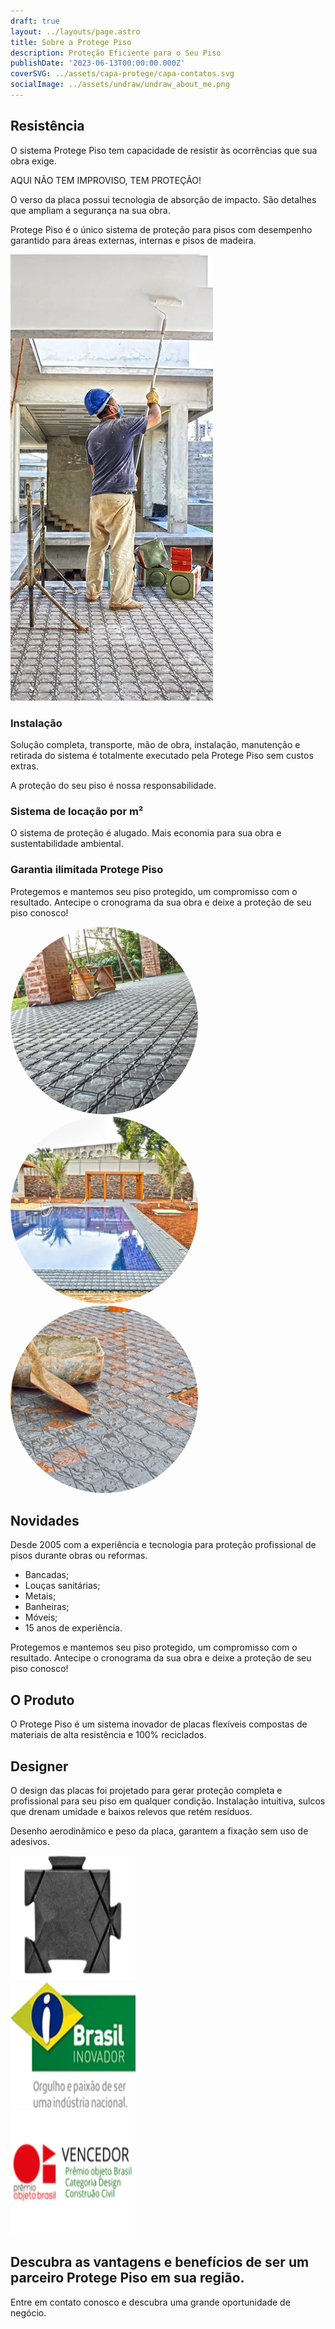 ```yaml
---
draft: true
layout: ../layouts/page.astro
title: Sobre a Protege Piso
description: Proteção Eficiente para o Seu Piso
publishDate: '2023-06-13T00:00:00.000Z' 
coverSVG: ../assets/capa-protege/capa-contatos.svg
socialImage: ../assets/undraw/undraw_about_me.png
---
```


<style>
  .imagen-redonda {
    border-radius: 50%;
  }
</style>

<main class="container mx-auto p-4">
  <!-- Seção Resistência -->
  <section class="section mb-2">
    <div class="flex flex-col lg:flex-row items-center bg-gray-100">
      <!-- Texto -->
      <div class="p-4 lg:w-1/2">
        <h2 class="text-3xl font-bold mb-2 text-green-900 dark:text-green-500">Resistência</h2>
        <p class="text-lg text-black dark:text-gray-300 mb-2">O sistema Protege Piso tem capacidade de resistir às ocorrências que sua obra exige.</p>
        <p class="text-lg text-black dark:text-gray-300 mb-2">AQUI NÃO TEM IMPROVISO, TEM PROTEÇÃO!</p>
        <p class="text-lg text-black dark:text-gray-300 mb-2">O verso da placa possui tecnologia de absorção de impacto. São detalhes que ampliam a segurança na sua obra.</p>
        <p class="text-lg text-black dark:text-gray-300 mb-2">Protege Piso é o único sistema de proteção para pisos com desempenho garantido para áreas externas, internas e pisos de madeira.</p>
      </div>
      <!-- Imagem -->
      <div class="p-4 lg:w-1/2">
        <img src="src/assets/capa-protege/pintor.png" alt="pintor" class="max-h-80 lg:max-h-full object-cover rounded-lg">
      </div>
    </div>
  </section>

  <!-- Seção Instalação -->
  <section class="section mb-2">
    <div class="p-4">
      <h3 class="text-2xl font-bold mb-2 text-green-900 dark:text-green-500">Instalação</h3>
      <p class="text-lg text-black dark:text-gray-300 mb-2">Solução completa, transporte, mão de obra, instalação, manutenção e retirada do sistema é totalmente executado pela Protege Piso sem custos extras.</p>
      <p class="text-lg text-black dark:text-gray-300 mb-2">A proteção do seu piso é nossa responsabilidade.</p>
    </div>
  </section>

  <!-- Seção Sistema de locação por m² -->
  <section class="section mb-2 bg-gray-100">
    <div class="p-4 bg-gray">
      <h3 class="text-2xl font-bold mb-2 text-green-900 dark:text-green-500">Sistema de locação por m²</h3>
      <p class="text-lg text-black dark:text-gray-300 mb-2">O sistema de proteção é alugado. Mais economia para sua obra e sustentabilidade ambiental.</p>
    </div>
  </section>

  <!-- Seção Garantia ilimitada Protege Piso -->
  <section class="section mb-2">
    <div class="p-4">
      <h3 class="text-2xl font-bold mb-2 text-green-900 dark:text-green-500">Garantia ilimitada Protege Piso</h3>
      <p class="text-lg text-black dark:text-gray-300 mb-2">Protegemos e mantemos seu piso protegido, um compromisso com o resultado. Antecipe o cronograma da sua obra e deixe a proteção de seu piso conosco!</p>
    </div>
  </section>

  <!-- Seção com imagens redondas -->
  <section class="section mb-3 ">
    <div class="flex justify-center ">
      <!-- Imagem 1 -->
      <div class="contenedor-imagen mx-4">
        <img src="src/assets/cards/card03.png" alt="Imagem 1" class="imagen-redonda" style="margin-right: 10px;">
      </div>
      <!-- Imagem 2 -->
      <div class="contenedor-imagen mx-4">
        <img src="src/assets/cards/card06.png" alt="Imagem 2" class="imagen-redonda" style="margin-right: 10px;">
      </div>
      <!-- Imagem 3 -->
      <div class="contenedor-imagen mx-4">
        <img src="src/assets/cards/card02.png" alt="Imagem 3" class="imagen-redonda">
      </div>
    </div>
  </section>

  <!-- Seção Novidades -->
  <section class="section mb-2">
    <div class="flex flex-col lg:flex-row items-center">
      <!-- Texto -->
      <div class="p-4 lg:w-1/2">
        <h2 class="text-3xl font-bold mb-2 text-green-900 dark:text-green-500">Novidades</h2>
        <p class="text-lg text-black dark:text-gray-300 mb-2 bg-white-500 p-4 rounded-md">Desde 2005 com a experiência e tecnologia para proteção profissional de pisos durante obras ou reformas.</p>
        <ul class="text-lg text-black dark:text-gray-300 mb-2">
          <li>Bancadas;</li>
          <li>Louças sanitárias;</li>
          <li>Metais;</li>
          <li>Banheiras;</li>
          <li>Móveis;</li>
          <li>15 anos de experiência.</li>
        </ul>
      </div>
      <!-- Aside -->
      <aside class="p-4 lg:w-1/2 bg-green-500 text-white">
        <p class="text-xl">Protegemos e mantemos seu piso protegido, um compromisso com o resultado. Antecipe o cronograma da sua obra e deixe a proteção de seu piso conosco!</p>
      </aside>
    </div>
  </section>

  <!-- Seção Produto e Designer -->
  <section class="section mb-2">
    <div class="flex flex-col lg:flex-row items-center lg:items-start">
      <!-- Texto -->
      <div class="p-4 lg:w-1/2">
        <h2 class="text-3xl font-bold mb-2 text-green-900 dark:text-green-500">O Produto</h2>
        <p class="text-lg text-black dark:text-gray-300 mb-2 bg-white-500 p-4 rounded-md">O Protege Piso é um sistema inovador de placas flexíveis compostas de materiais de alta resistência e 100% reciclados.</p>
      </div>
      <!-- Aside -->
      <div class="p-4 lg:w-1/2">
        <h2 class="text-3xl font-bold mb-2 text-green-900 dark:text-green-500">Designer</h2>
        <p class="text-lg text-black dark:text-gray-300 mb-2 bg-white-500 p-4 rounded-md">O design das placas foi projetado para gerar proteção completa e profissional para seu piso em qualquer condição. Instalação intuitiva, sulcos que drenam umidade e baixos relevos que retém resíduos.</p>
        <p class="text-lg text-black dark:text-gray-300 mb-2 bg-white-500 p-4 rounded-md">Desenho aerodinâmico e peso da placa, garantem a fixação sem uso de adesivos.</p>
      </div>
    </div>
  </section>

  <!-- Seção com imagens pequenas e quadradas -->
  <section class="section mb-3">
    <div class="flex justify-center">
      <!-- Imagem 1 -->
      <div class="contenedor-imagen mx-4">
        <img src="src/assets/selos/protepiso.png" alt="Peça de Proteção de Piso" class="imagen-quadrada" style="width: 200px; height: 200px;">
      </div>
      <!-- Imagem 2 -->
      <div class="contenedor-imagen mx-4">
        <img src="src/assets/selos/selobr.png" alt="Selo BR" class="imagen-quadrada" style="width: 200px; height: 200px;">
      </div>
      <!-- Imagem 3 -->
      <div class="contenedor-imagen mx-4">
        <img src="src/assets/selos/selo-vencedor.png" alt="Selo Prêmio Designer" class="imagen-quadrada" style="width: 200px; height: 200px;">
      </div>
    </div>
  </section>
</main>

<div class="flex justify-center items-center bg-green-500 text-white py-8">
  <div class="text-center">
    <h2 class="text-2xl font-medium mb-4">Descubra as vantagens e benefícios de ser um parceiro Protege Piso em sua região.</h2>
    <p class="text-lg">Entre em contato conosco e descubra uma grande oportunidade de negócio.</p>
  </div>
</div>
